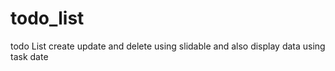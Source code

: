 # todo_list
todo List create update and delete using slidable and also display data using task date
